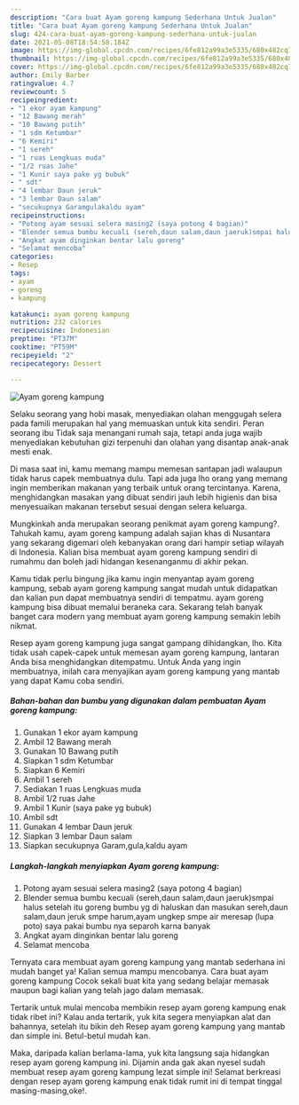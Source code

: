 ```yaml
---
description: "Cara buat Ayam goreng kampung Sederhana Untuk Jualan"
title: "Cara buat Ayam goreng kampung Sederhana Untuk Jualan"
slug: 424-cara-buat-ayam-goreng-kampung-sederhana-untuk-jualan
date: 2021-05-08T18:54:58.184Z
image: https://img-global.cpcdn.com/recipes/6fe812a99a3e5335/680x482cq70/ayam-goreng-kampung-foto-resep-utama.jpg
thumbnail: https://img-global.cpcdn.com/recipes/6fe812a99a3e5335/680x482cq70/ayam-goreng-kampung-foto-resep-utama.jpg
cover: https://img-global.cpcdn.com/recipes/6fe812a99a3e5335/680x482cq70/ayam-goreng-kampung-foto-resep-utama.jpg
author: Emily Barber
ratingvalue: 4.7
reviewcount: 5
recipeingredient:
- "1 ekor ayam kampung"
- "12 Bawang merah"
- "10 Bawang putih"
- "1 sdm Ketumbar"
- "6 Kemiri"
- "1 sereh"
- "1 ruas Lengkuas muda"
- "1/2 ruas Jahe"
- "1 Kunir saya pake yg bubuk"
- " sdt"
- "4 lembar Daun jeruk"
- "3 lembar Daun salam"
- "secukupnya Garamgulakaldu ayam"
recipeinstructions:
- "Potong ayam sesuai selera masing2 (saya potong 4 bagian)"
- "Blender semua bumbu kecuali (sereh,daun salam,daun jaeruk)smpai halus setelah itu goreng bumbu yg di haluskan dan masukan sereh,daun salam,daun jeruk smpe harum,ayam ungkep smpe air meresap (lupa poto) saya pakai bumbu nya separoh karna banyak"
- "Angkat ayam dinginkan bentar lalu goreng"
- "Selamat mencoba"
categories:
- Resep
tags:
- ayam
- goreng
- kampung

katakunci: ayam goreng kampung 
nutrition: 232 calories
recipecuisine: Indonesian
preptime: "PT37M"
cooktime: "PT59M"
recipeyield: "2"
recipecategory: Dessert

---
```



![Ayam goreng kampung](https://img-global.cpcdn.com/recipes/6fe812a99a3e5335/680x482cq70/ayam-goreng-kampung-foto-resep-utama.jpg)

Selaku seorang yang hobi masak, menyediakan olahan menggugah selera pada famili merupakan hal yang memuaskan untuk kita sendiri. Peran seorang ibu Tidak saja menangani rumah saja, tetapi anda juga wajib menyediakan kebutuhan gizi terpenuhi dan olahan yang disantap anak-anak mesti enak.

Di masa  saat ini, kamu memang mampu memesan santapan jadi walaupun tidak harus capek membuatnya dulu. Tapi ada juga lho orang yang memang ingin memberikan makanan yang terbaik untuk orang tercintanya. Karena, menghidangkan masakan yang dibuat sendiri jauh lebih higienis dan bisa menyesuaikan makanan tersebut sesuai dengan selera keluarga. 



Mungkinkah anda merupakan seorang penikmat ayam goreng kampung?. Tahukah kamu, ayam goreng kampung adalah sajian khas di Nusantara yang sekarang digemari oleh kebanyakan orang dari hampir setiap wilayah di Indonesia. Kalian bisa membuat ayam goreng kampung sendiri di rumahmu dan boleh jadi hidangan kesenanganmu di akhir pekan.

Kamu tidak perlu bingung jika kamu ingin menyantap ayam goreng kampung, sebab ayam goreng kampung sangat mudah untuk didapatkan dan kalian pun dapat membuatnya sendiri di tempatmu. ayam goreng kampung bisa dibuat memalui beraneka cara. Sekarang telah banyak banget cara modern yang membuat ayam goreng kampung semakin lebih nikmat.

Resep ayam goreng kampung juga sangat gampang dihidangkan, lho. Kita tidak usah capek-capek untuk memesan ayam goreng kampung, lantaran Anda bisa menghidangkan ditempatmu. Untuk Anda yang ingin membuatnya, inilah cara menyajikan ayam goreng kampung yang mantab yang dapat Kamu coba sendiri.

<!--inarticleads1-->

##### Bahan-bahan dan bumbu yang digunakan dalam pembuatan Ayam goreng kampung:

1. Gunakan 1 ekor ayam kampung
1. Ambil 12 Bawang merah
1. Gunakan 10 Bawang putih
1. Siapkan 1 sdm Ketumbar
1. Siapkan 6 Kemiri
1. Ambil 1 sereh
1. Sediakan 1 ruas Lengkuas muda
1. Ambil 1/2 ruas Jahe
1. Ambil 1 Kunir (saya pake yg bubuk)
1. Ambil  sdt
1. Gunakan 4 lembar Daun jeruk
1. Siapkan 3 lembar Daun salam
1. Siapkan secukupnya Garam,gula,kaldu ayam




<!--inarticleads2-->

##### Langkah-langkah menyiapkan Ayam goreng kampung:

1. Potong ayam sesuai selera masing2 (saya potong 4 bagian)
1. Blender semua bumbu kecuali (sereh,daun salam,daun jaeruk)smpai halus setelah itu goreng bumbu yg di haluskan dan masukan sereh,daun salam,daun jeruk smpe harum,ayam ungkep smpe air meresap (lupa poto) saya pakai bumbu nya separoh karna banyak
1. Angkat ayam dinginkan bentar lalu goreng
1. Selamat mencoba




Ternyata cara membuat ayam goreng kampung yang mantab sederhana ini mudah banget ya! Kalian semua mampu mencobanya. Cara buat ayam goreng kampung Cocok sekali buat kita yang sedang belajar memasak maupun bagi kalian yang telah jago dalam memasak.

Tertarik untuk mulai mencoba membikin resep ayam goreng kampung enak tidak ribet ini? Kalau anda tertarik, yuk kita segera menyiapkan alat dan bahannya, setelah itu bikin deh Resep ayam goreng kampung yang mantab dan simple ini. Betul-betul mudah kan. 

Maka, daripada kalian berlama-lama, yuk kita langsung saja hidangkan resep ayam goreng kampung ini. Dijamin anda gak akan nyesel sudah membuat resep ayam goreng kampung lezat simple ini! Selamat berkreasi dengan resep ayam goreng kampung enak tidak rumit ini di tempat tinggal masing-masing,oke!.

